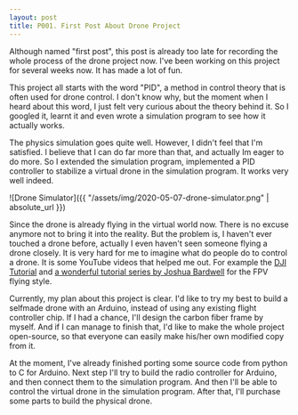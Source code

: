 ```yaml
---
layout: post
title: P001. First Post About Drone Project
---
```

Although named "first post", this post is already too late for recording the whole process of the drone project now. I've been working on this project for several weeks now. It has made a lot of fun.

This project all starts with the word "PID", a method in control theory that is often used for drone control. I don't know why, but the moment when I heard about this word, I just felt very curious about the theory behind it. So I googled it, learnt it and even wrote a simulation program to see how it actually works.

The physics simulation goes quite well. However, I didn't feel that I'm satisfied. I believe that I can do far more than that, and actually Im eager to do more. So I extended the simulation program, implemented a PID controller to stabilize a virtual drone in the simulation program. It works very well indeed.

![Drone Simulator]({{ "/assets/img/2020-05-07-drone-simulator.png" | absolute_url }})

Since the drone is already flying in the virtual world now. There is no excuse anymore not to bring it into the reality. But the problem is, I haven't ever touched a drone before, actually I even haven't seen someone flying a drone closely. It is very hard for me to imagine what do people do to control a drone. It is some YouTube videos that helped me out. For example the [DJI Tutorial](https://www.youtube.com/watch?v=QwMFK9J462A) and [a wonderful tutorial series by Joshua Bardwell](https://www.youtube.com/watch?v=391D5dX7LKg) for the FPV flying style.

Currently, my plan about this project is clear. I'd like to try my best to build a selfmade drone with an Arduino, instead of using any existing flight controller chip. If I had a chance, I'll design the carbon fiber frame by myself. And if I can manage to finish that, I'd like to make the whole project open-source, so that everyone can easily make his/her own modified copy from it.

At the moment, I've already finished porting some source code from python to C for Arduino. Next step I'll try to build the radio controller for Arduino, and then connect them to the simulation program. And then I'll be able to control the virtual drone in the simulation program. After that, I'll purchase some parts to build the physical drone.
